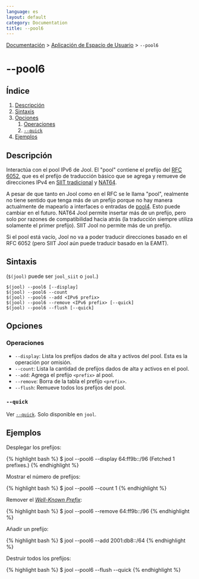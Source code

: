 ```yaml
---
language: es
layout: default
category: Documentation
title: --pool6
---
```


[Documentación](documentation.html) > [Aplicación de Espacio de Usuario](documentation.html#aplicacin-de-espacio-de-usuario) > `--pool6`

# \--pool6

## Índice

1. [Descripción](#descripcin)
2. [Sintaxis](#sintaxis)
3. [Opciones](#opciones)
   1. [Operaciones](#operaciones)
   2. [`--quick`](#quick)
4. [Ejemplos](#ejemplos)

## Descripción

Interactúa con el pool IPv6 de Jool. El "pool" contiene el prefijo del [RFC 6052](https://tools.ietf.org/html/rfc6052), que es el prefijo de traducción básico que se agrega y remueve de direcciones IPv4 en [SIIT tradicional](intro-xlat.html#siit-traditional) y [NAT64](intro-xlat.html#stateful-nat64).

A pesar de que tanto en Jool como en el RFC se le llama "pool", realmente no tiene sentido que tenga más de un prefijo porque no hay manera actualmente de mapearlo a interfaces o entradas de [pool4](pool4.html). Esto puede cambiar en el futuro. NAT64 Jool permite insertar más de un prefijo, pero solo por razones de compatibilidad hacia atrás (la traducción siempre utiliza solamente el primer prefijo). SIIT Jool no permite más de un prefijo.

Si el pool está vacío, Jool no va a poder traducir direcciones basado en el RFC 6052 (pero SIIT Jool aún puede traducir basado en la EAMT).

## Sintaxis

(`$(jool)` puede ser `jool_siit` o `jool`.)

	$(jool) --pool6 [--display]
	$(jool) --pool6 --count
	$(jool) --pool6 --add <IPv6 prefix>
	$(jool) --pool6 --remove <IPv6 prefix> [--quick]
	$(jool) --pool6 --flush [--quick]

## Opciones

### Operaciones

* `--display`: Lista los prefijos dados de alta y activos del pool. Esta es la operación por omisión.
* `--count`: Lista la cantidad de prefijos dados de alta y activos en el pool.
* `--add`: Agrega el prefijo `<prefix>` al pool.
* `--remove`: Borra de la tabla el prefijo `<prefix>`.
* `--flush`: Remueve todos los prefijos del pool.

### `--quick`

Ver [`--quick`](usr-flags-quick.html). Solo disponible en `jool`.

## Ejemplos

Desplegar los prefijos:

{% highlight bash %}
$ jool --pool6 --display
64:ff9b::/96
  (Fetched 1 prefixes.)
{% endhighlight %}

Mostrar el número de prefijos:

{% highlight bash %}
$ jool --pool6 --count
1
{% endhighlight %}

Remover el [_Well-Known Prefix_](https://tools.ietf.org/html/rfc6052#section-2.1):

{% highlight bash %}
$ jool --pool6 --remove 64:ff9b::/96
{% endhighlight %}

Añadir un prefijo:

{% highlight bash %}
$ jool --pool6 --add 2001:db8::/64
{% endhighlight %}

Destruir todos los prefijos:

{% highlight bash %}
$ jool --pool6 --flush --quick
{% endhighlight %}
